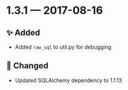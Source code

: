 # 1.3.1 — 2017-08-16

## ✨ Added

- Added `raw_sql` to util.py for debugging

## 🔧 Changed

- Updated SQLAlchemy dependency to 1.1.13


